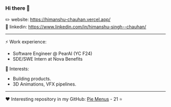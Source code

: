 <!-- <p align="right">
<img align="right" width="308" height="308" src="https://github.com/Himanshu-Singh-Chauhan/Himanshu-Singh-Chauhan/blob/main/resources/gifs/cow_hi.gif">
</p> -->

### Hi there 👋

✏️ website: https://himanshu-chauhan.vercel.app/ <br>
🔗 linkedin: https://www.linkedin.com/in/himanshu-singh--chauhan/

------

⚡ Work experience: <br>
- Software Engineer @ PearAI (YC F24)
- SDE/SWE Intern at Nova Benefits 

🌱 Interests:
<!-- - Building productivity tools
- Japan -->
- Building products.
- 3D Animations, VFX pipelines.
---
❤️ Interesting repository in my GitHub: [Pie Menus](https://github.com/Himanshu-Singh-Chauhan/Pie-Menus) - 21 ⭐


<!-- <p align = "right"><em>Connect with me: &nbsp;&nbsp;&nbsp;&nbsp;&nbsp;&nbsp;&nbsp;&nbsp;&nbsp;&nbsp;&nbsp;&nbsp;&nbsp;&nbsp;&nbsp;</em></p>

<a href="https://www.instagram.com/him.speedo/"><img align = "left" width="50" height="50" src = "https://github.com/Himanshu-Singh-Chauhan/Himanshu-Singh-Chauhan/blob/main/resources/icons/insta.png" alt = "Instagram"></a>  <a href = "https://twitter.com/HimSpeedo"><img align = "right" width="50" height="50" src = "https://github.com/Himanshu-Singh-Chauhan/Himanshu-Singh-Chauhan/blob/main/resources/icons/twitter%20no%20alpha%20channel.png" alt="Twitter"></a>  

<p><br><br><br></p> -->

<!-- - <img width="30" height="25" src = "https://github.com/Himanshu-Singh-Chauhan/Himanshu-Singh-Chauhan/blob/main/resources/icons/pc.png">  CS student in 3rd year with a great passion for programming.  -->
<!-- - <img width="30" height="20" src = "https://github.com/Himanshu-Singh-Chauhan/Himanshu-Singh-Chauhan/blob/main/resources/icons/email.png">  How to reach me : [@HimSpeedo](https://twitter.com/HimSpeedo)
- <img width="30" height="25" src = "https://github.com/Himanshu-Singh-Chauhan/Himanshu-Singh-Chauhan/blob/main/resources/icons/like.png">  Interesting repository in my GitHub: [Pie Menus](https://github.com/Himanshu-Singh-Chauhan/Pie-Menus)    
- I am also Interested in 3D modelling and animation, and Blender open source development  -->

<!-- - 👀 I’m interested in ... -->
<!-- - 🌱 I’m currently learning ... -->
<!-- - 💞️ I’m looking to collaborate on ... -->  

<!-- <p align="right"><br><br>
<img align="right" width="290" height="300" src="https://github.com/Himanshu-Singh-Chauhan/Himanshu-Singh-Chauhan/blob/main/resources/gifs/vision typing.gif"><br>
</p> -->

<!-- ![Anurag's GitHub stats](https://github-readme-stats.vercel.app/api?username=Himanshu-Singh-Chauhan&show_icons=true&theme=buefy)

[![Readme Card](https://github-readme-stats.vercel.app/api/pin/?username=Himanshu-Singh-Chauhan&repo=Pie-Menus&show_icons=true&theme=buefy)](https://github.com/Himanshu-Singh-Chauhan/Pie-Menus) -->

<!-- <img align="right" width="200" height="200" src="https://github.com/Himanshu-Singh-Chauhan/Himanshu-Singh-Chauhan/blob/main/resources/gifs/kirby typing.gif"> -->

<!-- ![Top Langs](https://github-readme-stats.vercel.app/api/top-langs/?username=Himanshu-Singh-Chauhan&hide=AutoHotKey&layout=compact&theme=buefy)

[![Hits](https://hits.seeyoufarm.com/api/count/incr/badge.svg?url=https%3A%2F%2Fgithub.com%2FHimanshu-Singh-Chauhan%2F&count_bg=%23FB0656&title_bg=%230746EF&icon=&icon_color=%23E7E7E7&title=Visitors+count&edge_flat=false)](https://hits.seeyoufarm.com) -->

<!-- [joeyespo/grip: Preview GitHub README.md files locally before committing them.](https://github.com/joeyespo/grip) 

Use this python utility to see readme changes directly from local cloned repo, instead of committing hundred times just to formatting is correct or not.  The readme is rendered directly from GitHub, so the formatting are very accurately shown. LOVE IT. --> 
